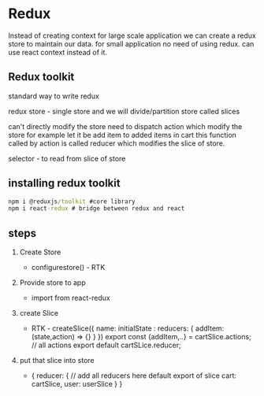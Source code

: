 # Redux

Instead of creating context for large scale application we can create a redux store to maintain our data.
for small application no need of using redux. can use react context instead of it.

## Redux toolkit

standard way to write redux

redux store - single store and we will divide/partition store called slices

can't directly modify the store need to dispatch action which modify the store for example let it be add item to added items in cart this function called by action is called reducer which modifies the slice of store.

selector - to read from slice of store

## installing redux toolkit

```cmd
npm i @reduxjs/toolkit #core library
npm i react-redux # bridge between redux and react
```

## steps

1. Create Store

    - configurestore() - RTK

2. Provide  store to app

    - <Provider store = {store}> import from react-redux

3. create Slice

    - RTK - createSIice({
            name:
            initialState :
            reducers: {
                addItem: (state,action) => {}
            }
        })
        export const {addItem,..} = cartSlice.actions; // all actions
        export default cartSLice.reducer;

4. put that slice into store
    - {
        reducer: { // add all reducers here default export of slice
            cart: cartSlice,
            user: userSlice
        }
    }
